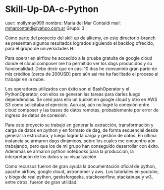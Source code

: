 # Skill-Up-DA-c-Python
user: mollymay999
nombre: Maria del Mar Contaldi
mail: mmarcontaldi@yahoo.com.ar 
Grupo: 3

Como parte del proyecto del skill up de alkemy, en este directorio-branch
se presentan algunos resultados logrados siguiendo el backlog ofrecido, para el grupo de universidades H.

Para operar en airflow he accedido a la prueba gratuita de google cloud donde el cloud composer me
ha permitido ver los dags producidos y su funcionalidad. Debo  decir que en casi 10 días he consumido
gran parte de mis créditos (cerca de 200USD) pero aún así me ha facilitado el proceso al trabajar en la nube.

Los operadores utilizados con éxito son el BashOperator y el PythonOperator, 
con ellos se generan las tareas para darles luego dependencias.
Se creó para ello un bucket en google cloud y otro en AWS S3 como solicitaba el ejercicio.
Aun así, aún no  logré la conexión entre cloud composer y las bases de datos remotas, probablemente por error
de ingreso de datos de conexión. 

Para este proyecto se trabajó en generar la extracción, transformación y carga de datos en python y en 
formato de dag, de forma secuencial desde generar la estructura, y luego lograr la carga y gestión de datos.
En última instancia se armaron dags dinámicos, sobre los cuales me encuentro aún trabajando, pero que los 
de mi grupo han conseguido desarrollar con éxito. Ademmás se armaron python notebooks para la producción,
la interpretacón de los datos y su visualización.

Como  recursos fueron de gran ayuda la documentación oficial de python, apache airflow, google cloud, astronomer y aws.
Los tutoriales en youtube, y blogs de real python, geeksforgeeks, stackoverflow, stackabuse y w3, entre otros, 
fueron de gran utilidad.
